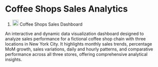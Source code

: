 # Coffee Shops Sales Analytics

1. <img width="20" height="20" alt="image" src="https://github.com/user-attachments/assets/8c31ecc1-9c59-4a9f-ae0c-1881ada1ab9e" /> Coffee Shops Sales Dashboard
   
An interactive and dynamic data visualization dashboard designed to analyze sales performance for a fictional coffee shop chain with three locations in New York City. It highlights monthly sales trends, percentage MoM growth, sales variations, daily and hourly patterns, and comparative performance across all three stores, offering comprehensive analytical insights.

